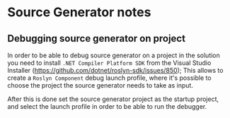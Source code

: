 # Source Generator notes

## Debugging source generator on project

In order to be able to debug source generator on a project in the solution you need to install `.NET Compiler Platform SDK` from the Visual Studio Installer (https://github.com/dotnet/roslyn-sdk/issues/850);
This allows to create a `Roslyn Component` debug launch profile, where it's possible to choose the project the source generator needs to take as input. 

After this is done set the source generator project as the startup project, and select the launch profile in order to be able to run the debugger. 


